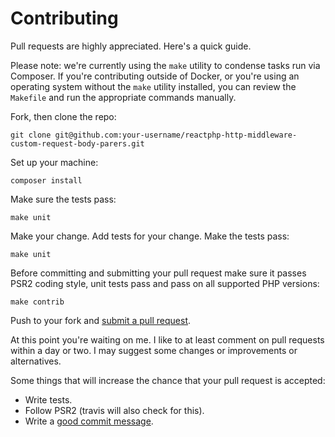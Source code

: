# Contributing

Pull requests are highly appreciated. Here's a quick guide.

Please note: we're currently using the `make` utility to condense tasks run via Composer. If you're contributing outside of Docker, or you're using an operating system without the `make` utility installed, you can review the `Makefile` and run the appropriate commands manually.

Fork, then clone the repo:

    git clone git@github.com:your-username/reactphp-http-middleware-custom-request-body-parers.git

Set up your machine:

    composer install

Make sure the tests pass:

    make unit

Make your change. Add tests for your change. Make the tests pass:

    make unit

Before committing and submitting your pull request make sure it passes PSR2 coding style, unit tests pass and pass on all supported PHP versions:

    make contrib

Push to your fork and [submit a pull request][pr].

[pr]: https://help.github.com/articles/creating-a-pull-request/

At this point you're waiting on me. I like to at least comment on pull requests
within a day or two. I may suggest some changes or improvements or alternatives.

Some things that will increase the chance that your pull request is accepted:

* Write tests.
* Follow PSR2 (travis will also check for this).
* Write a [good commit message][commit].

[commit]: http://chris.beams.io/posts/git-commit/
